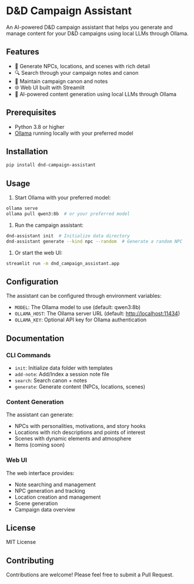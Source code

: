 # D&D Campaign Assistant

An AI-powered D&D campaign assistant that helps you generate and manage content for your D&D campaigns using local LLMs through Ollama.

## Features

- 🎲 Generate NPCs, locations, and scenes with rich detail
- 🔍 Search through your campaign notes and canon
- 📝 Maintain campaign canon and notes
- 🌐 Web UI built with Streamlit
- 🤖 AI-powered content generation using local LLMs through Ollama

## Prerequisites

- Python 3.8 or higher
- [Ollama](https://ollama.ai/) running locally with your preferred model

## Installation

```bash
pip install dnd-campaign-assistant
```

## Usage

1. Start Ollama with your preferred model:

```bash
ollama serve
ollama pull qwen3:8b  # or your preferred model
```

1. Run the campaign assistant:

```bash
dnd-assistant init  # Initialize data directory
dnd-assistant generate --kind npc --random  # Generate a random NPC
```

1. Or start the web UI:

```bash
streamlit run -m dnd_campaign_assistant.app
```

## Configuration

The assistant can be configured through environment variables:

- `MODEL`: The Ollama model to use (default: qwen3:8b)
- `OLLAMA_HOST`: The Ollama server URL (default: <http://localhost:11434>)
- `OLLAMA_KEY`: Optional API key for Ollama authentication

## Documentation

### CLI Commands

- `init`: Initialize data folder with templates
- `add-note`: Add/Index a session note file
- `search`: Search canon + notes
- `generate`: Generate content (NPCs, locations, scenes)

### Content Generation

The assistant can generate:

- NPCs with personalities, motivations, and story hooks
- Locations with rich descriptions and points of interest
- Scenes with dynamic elements and atmosphere
- Items (coming soon)

### Web UI

The web interface provides:

- Note searching and management
- NPC generation and tracking
- Location creation and management
- Scene generation
- Campaign data overview

## License

MIT License

## Contributing

Contributions are welcome! Please feel free to submit a Pull Request.
